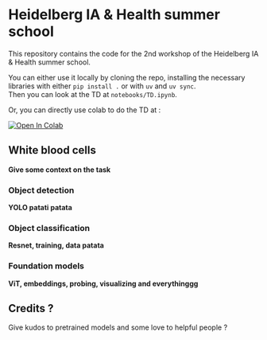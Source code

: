 # Heidelberg IA & Health summer school

This repository contains the code for the 2nd workshop of the Heidelberg IA &
Health summer school.  

You can either use it locally by cloning the repo, installing the necessary
libraries with either `pip install .` or with `uv` and `uv sync`.  
Then you can look at the TD at `notebooks/TD.ipynb`.  

Or, you can directly use colab to do the TD at :


<a target="_blank" href="https://colab.research.google.com/github/etienneguevel/heidelberg/blob/main/notebooks/TD.ipynb">
  <img src="https://colab.research.google.com/assets/colab-badge.svg" alt="Open In Colab"/>
</a>

## White blood cells

**Give some context on the task**

### Object detection

**YOLO patati patata**

### Object classification

**Resnet, training, data patata**

### Foundation models

**ViT, embeddings, probing, visualizing and everythinggg**


## Credits ?

Give kudos to pretrained models and some love to helpful people ?
